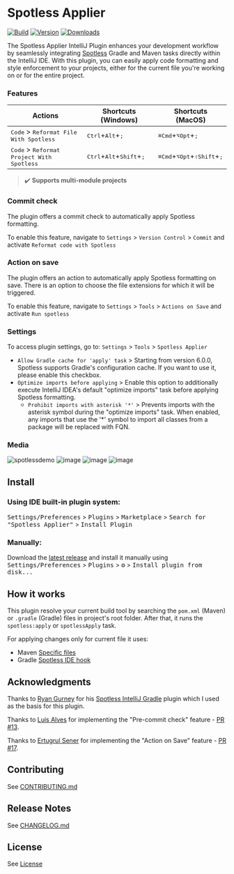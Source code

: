 # Spotless Applier

[![Build](https://github.com/lipiridi/spotless-applier/workflows/Build/badge.svg)](https://github.com/lipiridi/spotless-applier/actions)
[![Version](https://img.shields.io/jetbrains/plugin/v/22455.svg)](https://plugins.jetbrains.com/plugin/22455)
[![Downloads](https://img.shields.io/jetbrains/plugin/d/22455.svg)](https://plugins.jetbrains.com/plugin/22455)

<!-- Plugin description -->
The Spotless Applier IntelliJ Plugin enhances your development workflow
by seamlessly integrating [Spotless](https://github.com/diffplug/spotless) Gradle and Maven tasks directly within the IntelliJ IDE.
With this plugin, you can easily apply code formatting and style enforcement to your projects,
either for the current file you're working on or for the entire project.

### Features
| Actions                                                     | Shortcuts (Windows)                                          | Shortcuts (MacOS)                                              |
|-------------------------------------------------------------|--------------------------------------------------------------|----------------------------------------------------------------|
| <kbd>Code</kbd> > <kbd>Reformat File With Spotless</kbd>    | <kbd>Ctrl</kbd>+<kbd>Alt</kbd>+<kbd>;</kbd>                  | <kbd>⌘Сmd</kbd>+<kbd>⌥Opt</kbd>+<kbd>;</kbd>                   |
| <kbd>Code</kbd> > <kbd>Reformat Project With Spotless</kbd> | <kbd>Ctrl</kbd>+<kbd>Alt</kbd>+<kbd>Shift</kbd>+<kbd>;</kbd> | <kbd>⌘Сmd</kbd>+<kbd>⌥Opt</kbd>+<kbd>⇧Shift</kbd>+<kbd>;</kbd> |

> ✔️ **Supports multi-module projects**
> 
### Commit check
The plugin offers a commit check to automatically apply Spotless formatting. 

To enable this feature, navigate to `Settings` > `Version Control` > `Commit` and activate `Reformat code with Spotless`

### Action on save
The plugin offers an action to automatically apply Spotless formatting on save.
There is an option to choose the file extensions for which it will be triggered.

To enable this feature, navigate to `Settings` > `Tools` > `Actions on Save` and activate `Run spotless`

### Settings

To access plugin settings, go to: `Settings` > `Tools` > `Spotless Applier`
* `Allow Gradle cache for 'apply' task` > Starting from version 6.0.0, Spotless supports Gradle's configuration cache. If you want to use it, please enable this checkbox.
* `Optimize imports before applying` > Enable this option to additionally execute IntelliJ IDEA's default "optimize imports" task before applying Spotless formatting.
  * `Prohibit imports with asterisk '*'` > Prevents imports with the asterisk symbol during the "optimize imports" task. When enabled, any imports that use the '*' symbol to import all classes from a package will be replaced with FQN.
<!-- Plugin description end -->

### Media

![spotlessdemo](https://github.com/lipiridi/spotless-applier/assets/60580660/990e7bb9-8b75-4ca4-8973-f1fb2cf74e78)
![image](https://github.com/lipiridi/spotless-applier/assets/60580660/0d6ba567-e955-4193-b85b-f06e0541c790)
![image](https://github.com/lipiridi/spotless-applier/assets/60580660/f6980124-c3e1-45fe-a7be-51dd4f108e81)
![image](https://github.com/lipiridi/spotless-applier/assets/60580660/fbd26155-c7f9-4837-9e97-d48530d0ae39)

## Install

### Using IDE built-in plugin system:

<kbd>Settings/Preferences</kbd> > <kbd>Plugins</kbd> > <kbd>Marketplace</kbd> > <kbd>Search for "Spotless Applier"</kbd> >
<kbd>Install Plugin</kbd>

### Manually:

Download the [latest release](https://github.com/lipiridi/spotless-applier/releases/latest) and install it manually using
<kbd>Settings/Preferences</kbd> > <kbd>Plugins</kbd> > <kbd>⚙️</kbd> > <kbd>Install plugin from disk...</kbd>

## How it works
This plugin resolve your current build tool by searching the `pom.xml` (Maven) or `.gradle` (Gradle) files in project's root folder.
After that, it runs the `spotless:apply` or `spotlessApply` task.

For applying changes only for current file it uses:
* Maven [Specific files](https://github.com/diffplug/spotless/tree/main/plugin-maven#can-i-apply-spotless-to-specific-files)
* Gradle [Spotless IDE hook](https://github.com/diffplug/spotless/blob/main/plugin-gradle/IDE_HOOK.md)

## Acknowledgments
Thanks to [Ryan Gurney](https://github.com/ragurney) for his [Spotless IntelliJ Gradle](https://github.com/ragurney/spotless-intellij-gradle) plugin
which I used as the basis for this plugin.

Thanks to [Luís Alves](https://github.com/luisalves00) for implementing the "Pre-commit check" feature - [PR #13](https://github.com/lipiridi/spotless-applier/pull/13).

Thanks to [Ertugrul Sener](https://github.com/ErtugrulSener) for implementing the "Action on Save" feature - [PR #17](https://github.com/lipiridi/spotless-applier/pull/17).

## Contributing
See [CONTRIBUTING.md](CONTRIBUTING.md)

## Release Notes
See [CHANGELOG.md](CHANGELOG.md)

## License
See [License](LICENSE)
